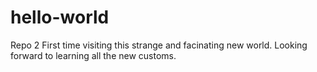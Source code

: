 # hello-world
Repo 2
First time visiting this strange and facinating new world.  Looking forward to learning all the new customs.
